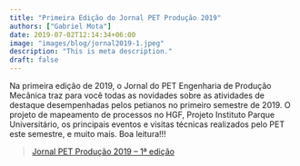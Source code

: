 ```yaml
---
title: "Primeira Edição do Jornal PET Produção 2019"
authors: ["Gabriel Mota"]
date: 2019-07-02T12:14:34+06:00
image: "images/blog/jornal2019-1.jpeg"
description: "This is meta description."
draft: false
---
```


Na primeira edição de 2019, o Jornal do PET Engenharia de Produção Mecânica traz para você todas as novidades sobre as atividades de destaque desempenhadas pelos petianos no primeiro semestre de 2019. O projeto de mapeamento de processos no HGF, Projeto Instituto Parque Universitário, os principais eventos e visitas técnicas realizados pelo PET este semestre, e muito mais. Boa leitura!!!

> [Jornal PET Produção 2019 – 1ª edição](https://drive.google.com/file/d/1x6eNYcbYfcyTrhyDKU7JLUkVxaQnlRWg/view?usp=sharing)
